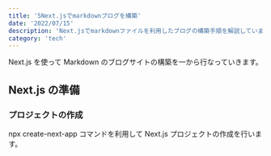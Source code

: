 ```yaml
---
title: '5Next.jsでmarkdownブログを構築'
date: '2022/07/15'
description: 'Next.jsでmarkdownファイルを利用したブログの構築手順を解説しています。'
category: 'tech'
---
```


Next.js を使って Markdown のブログサイトの構築を一から行なっていきます。

## Next.js の準備

### プロジェクトの作成

npx create-next-app コマンドを利用して Next.js プロジェクトの作成を行います。
